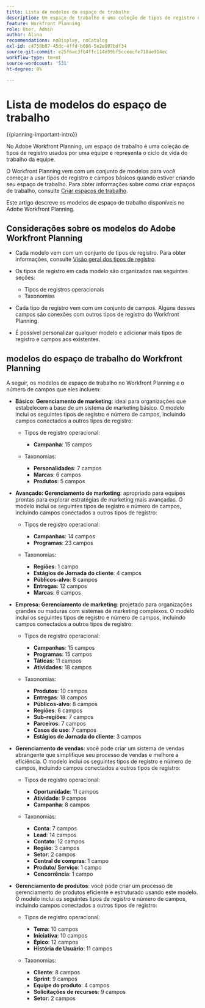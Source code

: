 ```yaml
---
title: Lista de modelos do espaço de trabalho
description: Um espaço de trabalho é uma coleção de tipos de registro usados por uma equipe e representa o ciclo de vida do trabalho da equipe. O Adobe Workfront Planning vem com um conjunto de modelos para você começar a usar tipos de registro e campos básicos quando estiver criando seu espaço de trabalho.
feature: Workfront Planning
role: User, Admin
author: Alina
recommendations: noDisplay, noCatalog
exl-id: c4758b87-45dc-4ffd-b086-5e2e907bdf34
source-git-commit: e25f6ac3fb4ffc114d59bf5cceecfe718ae914ec
workflow-type: tm+mt
source-wordcount: '531'
ht-degree: 0%

---
```



# Lista de modelos do espaço de trabalho

{{planning-important-intro}}

No Adobe Workfront Planning, um espaço de trabalho é uma coleção de tipos de registro usados por uma equipe e representa o ciclo de vida do trabalho da equipe.

O Workfront Planning vem com um conjunto de modelos para você começar a usar tipos de registro e campos básicos quando estiver criando seu espaço de trabalho. Para obter informações sobre como criar espaços de trabalho, consulte [Criar espaços de trabalho](/help/quicksilver/planning/architecture/create-workspaces.md).

Este artigo descreve os modelos de espaço de trabalho disponíveis no Adobe Workfront Planning.

## Considerações sobre os modelos do Adobe Workfront Planning

* Cada modelo vem com um conjunto de tipos de registro. Para obter informações, consulte [Visão geral dos tipos de registro](/help/quicksilver/planning/architecture/overview-of-record-types.md).
* Os tipos de registro em cada modelo são organizados nas seguintes seções:

   * Tipos de registros operacionais
   * Taxonomias
* Cada tipo de registro vem com um conjunto de campos. Alguns desses campos são conexões com outros tipos de registro do Workfront Planning.
* É possível personalizar qualquer modelo e adicionar mais tipos de registro e campos aos existentes.

<!-- I modeled this article by the "List of available Blueprints" and that articles does not have an Access area

## Access requirements

You must have the following: 

<table style="table-layout:auto">
 <col>
 </col>
 <col>
 </col>
 <tbody>
  <tr>
   <td role="rowheader"><p>Adobe Workfront plan*</p></td>
   <td>
<p>Any</p>
<!--the above is only for closed beta; when going to GA - activate the following plans:    
<p>Current plan: Prime and Ultimate</p>
<p>Legacy plan: Enterprise</p>->
   </td>
  </tr>
  <tr>
   <td role="rowheader"><p>Adobe Workfront license*</p></td>
   <td>
   <p>Any</p> 
  <p>For more information, see <a href="././administration-and-setup/add-users/access-levels-and-object-permissions/wf-licenses.md" class="MCXref xref">Adobe Workfront licenses overview</a>.</p> </td>
  </tr>
  <tr>
   <td role="rowheader"><p>Product</p></td>
   <td>
   <p> Adobe Workfront</p> </td>
  </tr>
  <tr>
   <td role="rowheader">Access level*</td>
   <td> <p>Any</p>  
</td>
  </tr>
<tr>
   <td role="rowheader">Layout template</td>
   <td> <p>Your system administrator must add the Planning area in your layout template. </p>  
</td>
  </tr>
 </tbody>
</table>

>[!NOTE]
>
>*If you don't have access, ask your Workfront administrator if they set additional restrictions in your access level. For information on how a Workfront administrator can change your access level, see [Create or modify custom access levels](/help/quicksilver/administration-and-setup/add-users/configure-and-grant-access/create-modify-access-levels.md).

-->

## modelos do espaço de trabalho do Workfront Planning

A seguir, os modelos de espaço de trabalho no Workfront Planning e o número de campos que eles incluem:

* **Básico: Gerenciamento de marketing**: ideal para organizações que estabelecem a base de um sistema de marketing básico. O modelo inclui os seguintes tipos de registro e número de campos, incluindo campos conectados a outros tipos de registro:

   * Tipos de registro operacional:

      * **Campanha**: 15 campos
   * Taxonomias:

      * **Personalidades**: 7 campos
      * **Marcas**: 6 campos
      * **Produtos**: 5 campos

* **Avançado: Gerenciamento de marketing**: apropriado para equipes prontas para explorar estratégias de marketing mais avançadas. O modelo inclui os seguintes tipos de registro e número de campos, incluindo campos conectados a outros tipos de registro:

   * Tipos de registro operacional:

      * **Campanhas**: 14 campos
      * **Programas**: 23 campos

   * Taxonomias:
      * **Regiões**: 1 campo
      * **Estágios de Jornada do cliente**: 4 campos
      * **Públicos-alvo**: 8 campos
      * **Entregas**: 12 campos
      * **Marcas**: 6 campos

* **Empresa: Gerenciamento de marketing**: projetado para organizações grandes ou maduras com sistemas de marketing complexos. O modelo inclui os seguintes tipos de registro e número de campos, incluindo campos conectados a outros tipos de registro:

   * Tipos de registro operacional:

      * **Campanhas**: 15 campos
      * **Programas**: 15 campos
      * **Táticas**: 11 campos
      * **Atividades**: 18 campos

   * Taxonomias:

      * **Produtos**: 10 campos
      * **Entregas**: 18 campos
      * **Públicos-alvo**: 8 campos
      * **Regiões**: 8 campos
      * **Sub-regiões**: 7 campos
      * **Parceiros**: 7 campos
      * **Casos de uso**: 7 campos
      * **Estágios de Jornada do cliente**: 3 campos

* **Gerenciamento de vendas**: você pode criar um sistema de vendas abrangente que simplifique seu processo de vendas e melhore a eficiência. O modelo inclui os seguintes tipos de registro e número de campos, incluindo campos conectados a outros tipos de registro:

   * Tipos de registro operacional:

      * **Oportunidade**: 11 campos
      * **Atividade**: 9 campos
      * **Campanha**: 8 campos
   * Taxonomias:
      * **Conta**: 7 campos
      * **Lead**: 14 campos
      * **Contato**: 12 campos
      * **Região**: 3 campos
      * **Setor**: 2 campos
      * **Central de compras**: 1 campo
      * **Produto/ Serviço**: 1 campo
      * **Concorrência**: 1 campo

* **Gerenciamento de produtos**: você pode criar um processo de gerenciamento de produtos eficiente e estruturado usando este modelo. O modelo inclui os seguintes tipos de registro e número de campos, incluindo campos conectados a outros tipos de registro:

   * Tipos de registro operacional:

      * **Tema**: 10 campos
      * **Iniciativa**: 10 campos
      * **Épico**: 12 campos
      * **História de Usuário**: 11 campos

   * Taxonomias:

      * **Cliente**: 8 campos
      * **Sprint**: 9 campos
      * **Equipe do produto**: 4 campos
      * **Solicitações de recursos**: 9 campos
      * **Setor**: 2 campos
